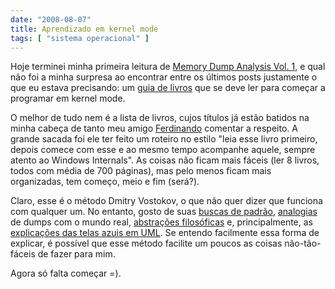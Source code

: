 ```yaml
---
date: "2008-08-07"
title: Aprendizado em kernel mode
tags: [ "sistema operacional" ]
---
```


Hoje terminei minha primeira leitura de [Memory Dump Analysis Vol. 1](http://www.amazon.com/Memory-Dump-Analysis-Anthology-Vol/dp/0955832802), e qual não foi a minha surpresa ao encontrar entre os últimos posts justamente o que eu estava precisando: um [guia de livros](http://www.dumpanalysis.org/blog/index.php/2007/08/26/moving-to-kernel-space-updated-references/) que se deve ler para começar a programar em kernel mode.



O melhor de tudo nem é a lista de livros, cujos títulos já estão batidos na minha cabeça de tanto meu amigo [Ferdinando](http://www.driverentry.com.br) comentar a respeito. A grande sacada foi ele ter feito um roteiro no estilo "leia esse livro primeiro, depois comece com esse e ao mesmo tempo acompanhe aquele, sempre atento ao Windows Internals". As coisas não ficam mais fáceis (ler 8 livros, todos com média de 700 páginas), mas pelo menos ficam mais organizadas, tem começo, meio e fim (será?).

Claro, esse é o método Dmitry Vostokov, o que não quer dizer que funciona com qualquer um. No entanto, gosto de suas [buscas de padrão](http://www.dumpanalysis.org/blog/index.php/category/crash-dump-patterns/), [analogias](http://www.dumpanalysis.org/blog/index.php/category/science-of-memory-dump-analysis/) de dumps com o mundo real, [abstrações filosóficas](http://www.dumpanalysis.org/blog/index.php/category/philosophy/) e, principalmente, as [explicações das telas azuis em UML](http://www.dumpanalysis.org/blog/index.php/2007/03/06/bugchecks-depicted-irql_not_less_or_equal/). Se entendo facilmente essa forma de explicar, é possível que esse método facilite um poucos as coisas não-tão-fáceis de fazer para mim.

Agora só falta começar =).
